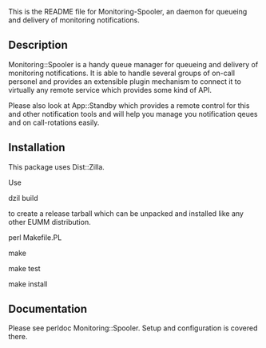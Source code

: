 This is the README file for Monitoring-Spooler, an daemon for
queueing and delivery of monitoring notifications.

## Description

Monitoring::Spooler is a handy queue manager for queueing
and delivery of monitoring notifications. It is able to
handle several groups of on-call personel and provides
an extensible plugin mechanism to connect it to virtually any
remote service which provides some kind of API.

Please also look at App::Standby which provides a remote control for
this and other notification tools and will help you manage
you notification qeues and on call-rotations easily.

## Installation

This package uses Dist::Zilla.

Use

dzil build

to create a release tarball which can be
unpacked and installed like any other EUMM
distribution.

perl Makefile.PL

make

make test

make install

## Documentation

Please see perldoc Monitoring::Spooler. Setup and configuration is covered there.

